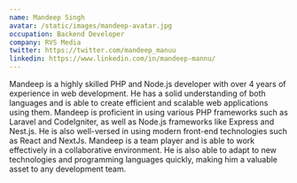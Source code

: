 ```yaml
---
name: Mandeep Singh
avatar: /static/images/mandeep-avatar.jpg
occupation: Backend Developer
company: RVS Media
twitter: https://twitter.com/mandeep_manuu
linkedin: https://www.linkedin.com/in/mandeep-mannu/
---
```


Mandeep is a highly skilled PHP and Node.js developer with over 4 years of experience in web development. He has a solid understanding of both languages and is able to create efficient and scalable web applications using them. Mandeep is proficient in using various PHP frameworks such as Laravel and CodeIgniter, as well as Node.js frameworks like Express and Nest.js. He is also well-versed in using modern front-end technologies such as React and NextJs. Mandeep is a team player and is able to work effectively in a collaborative environment. He is also able to adapt to new technologies and programming languages quickly, making him a valuable asset to any development team.
